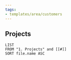 ```yaml
---
tags:
- templates/area/customers
---
```

## Projects 
```dataview
LIST
FROM "1. Projects" and [[#]]
SORT file.name ASC
```